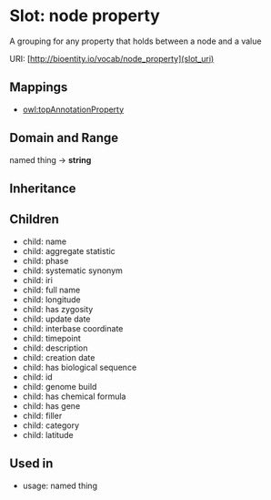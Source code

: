 # Slot: node property


A grouping for any property that holds between a node and a value

URI: [http://bioentity.io/vocab/node_property](slot_uri)
## Mappings

 * [owl:topAnnotationProperty](http://purl.obolibrary.org/obo/owl_topAnnotationProperty)
## Domain and Range

named thing -> **string**
## Inheritance

## Children

 *  child: name
 *  child: aggregate statistic
 *  child: phase
 *  child: systematic synonym
 *  child: iri
 *  child: full name
 *  child: longitude
 *  child: has zygosity
 *  child: update date
 *  child: interbase coordinate
 *  child: timepoint
 *  child: description
 *  child: creation date
 *  child: has biological sequence
 *  child: id
 *  child: genome build
 *  child: has chemical formula
 *  child: has gene
 *  child: filler
 *  child: category
 *  child: latitude
## Used in

 *  usage: named thing
